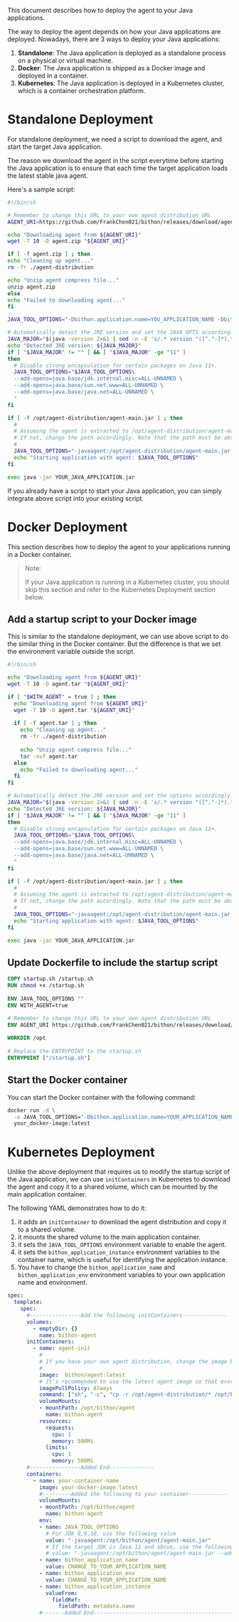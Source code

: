 This document describes how to deploy the agent to your Java applications.

The way to deploy the agent depends on how your Java applications are deployed.
Nowadays, there are 3 ways to deploy your Java applications:

1. **Standalone**: The Java application is deployed as a standalone process on a physical or virtual machine.
2. **Docker**: The Java application is shipped as a Docker image and deployed in a container.
3. **Kubernetes**: The Java application is deployed in a Kubernetes cluster, which is a container orchestration platform.

# Standalone Deployment

For standalone deployment, we need a script to download the agent, and start the target Java application.

The reason we download the agent in the script everytime before starting the Java application is to ensure that
each time the target application loads the latest stable java agent.

Here's a sample script:

```bash
#!/bin/sh

# Remember to change this URL to your own agent distribution URL
AGENT_URI=https://github.com/FrankChen021/bithon/releases/download/agent-distribution-latest/agent-distribution.zip

echo "Downloading agent from ${AGENT_URI}"
wget -T 10 -O agent.zip "${AGENT_URI}"

if [ -f agent.zip ] ; then
echo "Cleaning up agent..."
rm -fr ./agent-distribution

echo "Unzip agent compress file..."
unzip agent.zip
else
echo "Failed to downloading agent..."
fi

JAVA_TOOL_OPTIONS="-Dbithon.application.name=YOU_APPLICATION_NAME -Dbithon.application.env=YOUR_APPLICATION_ENV $JAVA_TOOL_OPTIONS"

# Automatically detect the JRE version and set the JAVA_OPTS accordingly.
JAVA_MAJOR="$(java -version 2>&1 | sed -n -E 's/.* version "([^."-]*).*/\1/p')"
echo "Detected JRE version: ${JAVA_MAJOR}"
if [ "$JAVA_MAJOR" != "" ] && [ "$JAVA_MAJOR" -ge "11" ]
then
  # Disable strong encapsulation for certain packages on Java 11+.
  JAVA_TOOL_OPTIONS="$JAVA_TOOL_OPTIONS\
  --add-opens=java.base/jdk.internal.misc=ALL-UNNAMED \
  --add-opens=java.base/sun.net.www=ALL-UNNAMED \
  --add-opens=java.base/java.net=ALL-UNNAMED \
  "
fi

if [ -f /opt/agent-distribution/agent-main.jar ] ; then
  #
  # Assuming the agent is extracted to /opt/agent-distribution/agent-main.jar
  # If not, change the path accordingly. Note that the path must be absolute.
  #
  JAVA_TOOL_OPTIONS="-javaagent:/opt/agent-distribution/agent-main.jar $JAVA_TOOL_OPTIONS"
  echo "Starting application with agent: $JAVA_TOOL_OPTIONS"
fi

exec java -jar YOUR_JAVA_APPLICATION.jar
```

If you already have a script to start your Java application, you can simply integrate above script into your existing script.

# Docker Deployment

This section describes how to deploy the agent to your applications running in a Docker container.

> Note:
> 
> If your Java application is running in a Kubernetes cluster, you should skip this section and refer to the Kubernetes Deployment section below.

## Add a startup script to your Docker image
This is similar to the standalone deployment, we can use above script to do the similar thing in the Docker container.
But the difference is that we set the environment variable outside the script.

```bash
#!/bin/sh

echo "Downloading agent from ${AGENT_URI}"
wget -T 10 -O agent.tar "${AGENT_URI}"

if [ "$WITH_AGENT" = true ] ; then
  echo "Downloading agent from ${AGENT_URI}"
  wget -T 10 -O agent.tar "${AGENT_URI}"
 
  if [ -f agent.tar ] ; then
    echo "Cleaning up agent..."
    rm -fr ./agent-distribution
 
    echo "Unzip agent compress file..."
    tar -xvf agent.tar
  else
    echo "Failed to downloading agent..."
  fi
fi

# Automatically detect the JRE version and set the options accordingly.
JAVA_MAJOR="$(java -version 2>&1 | sed -n -E 's/.* version "([^."-]*).*/\1/p')"
echo "Detected JRE version: ${JAVA_MAJOR}"
if [ "$JAVA_MAJOR" != "" ] && [ "$JAVA_MAJOR" -ge "11" ]
then
  # Disable strong encapsulation for certain packages on Java 11+.
  JAVA_TOOL_OPTIONS="$JAVA_TOOL_OPTIONS\
  --add-opens=java.base/jdk.internal.misc=ALL-UNNAMED \
  --add-opens=java.base/sun.net.www=ALL-UNNAMED \
  --add-opens=java.base/java.net=ALL-UNNAMED \
  "
fi

if [ -f /opt/agent-distribution/agent-main.jar ] ; then
  #
  # Assuming the agent is extracted to /opt/agent-distribution/agent-main.jar
  # If not, change the path accordingly. Note that the path must be absolute.
  #
  JAVA_TOOL_OPTIONS="-javaagent:/opt/agent-distribution/agent-main.jar $JAVA_TOOL_OPTIONS"
  echo "Starting application with agent: $JAVA_TOOL_OPTIONS"
fi

exec java -jar YOUR_JAVA_APPLICATION.jar
```

## Update Dockerfile to include the startup script

```dockerfile
COPY startup.sh /startup.sh
RUN chmod +x /startup.sh 
 
ENV JAVA_TOOL_OPTIONS ""
ENV WITH_AGENT=true

# Remember to change this URL to your own agent distribution URL
ENV AGENT_URI https://github.com/FrankChen021/bithon/releases/download/agent-distribution-latest/agent-distribution.tar
 
WORKDIR /opt
 
# Replace the ENTRYPOINT to the startup.sh
ENTRYPOINT ["/startup.sh"]
```

## Start the Docker container

You can start the Docker container with the following command:

```bash
docker run -d \
  -e JAVA_TOOL_OPTIONS="-Dbithon.application.name=YOUR_APPLICATION_NAME -Dbithon.application.env=YOUR_APPLICATION_ENV" \
  your_docker-image:latest
```

# Kubernetes Deployment

Unlike the above deployment that requires us to modify the startup script of the Java application, 
we can use `initContainers` in Kubernetes to download the agent and copy it to a shared volume, which can be mounted by the main application container.

The following YAML demonstrates how to do it:
1. it adds an `initContainer` to download the agent distribution and copy it to a shared volume.
2. it mounts the shared volume to the main application container.
3. it sets the `JAVA_TOOL_OPTIONS` environment variable to enable the agent.
4. it sets the `bithon_application_instance` environment variables to the container name, which is useful for identifying the application instance.
5. You have to change the `bithon_application_name` and `bithon_application_env` environment variables to your own application name and environment.

```yaml
spec:
  template:
    spec:
      #----------------Add the following initContainers--------------
      volumes:
        - emptyDir: {}
          name: bithon-agent
      initContainers:
        - name: agent-init
          #
          # If you have your own agent distribution, change the image below to your own
          #
          image:  bithon/agent:latest
          # It's recommended to use the latest agent image so that every time the containers starts, it downloads the latest agent distribution.
          imagePullPolicy: Always
          command: ["sh", "-c", "cp -r /opt/agent-distribution/* /opt/bithon/agent"]
          volumeMounts:
          - mountPath: /opt/bithon/agent
            name: bithon-agent
          resources:
            requests:
              cpu: 1
              memory: 500Mi
            limits:
              cpu: 1
              memory: 500Mi
      #----------------Added End-------------- 
      containers:
        - name: your-container-name
          image: your-docker-image:latest
          #---------Added the following to your container------------
          volumeMounts:
          - mountPath: /opt/bithon/agent
            name: bithon-agent
          env:
          - name: JAVA_TOOL_OPTIONS
            # For JDK 8,9,10, use the following value  
            value: "-javaagent:/opt/bithon/agent/agent-main.jar"
            # If the target JDK is Java 11 and above, use the following value
            # value: "-javaagent:/opt/bithon/agent/agent-main.jar --add-opens=java.base/jdk.internal.misc=ALL-UNNAMED --add-opens=java.base/sun.net.www=ALL-UNNAMED --add-opens=java.base/java.net=ALL-UNNAMED"
          - name: bithon_application_name
            value: CHANGE_TO_YOUR_APPLICATION_NAME
          - name: bithon_application_env
            value: CHANGE_TO_YOUR_APPLICATION_NAME
          - name: bithon_application_instance
            valueFrom:
              fieldRef:
                fieldPath: metadata.name
          #-------Added End--------------------------------------------------------
   
```